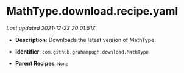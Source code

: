 # MathType.download.recipe.yaml

_Last updated 2021-12-23 20:01:51Z_

- **Description**: Downloads the latest version of MathType.

- **Identifier**: `com.github.grahampugh.download.MathType`

- **Parent Recipes**: `None`
